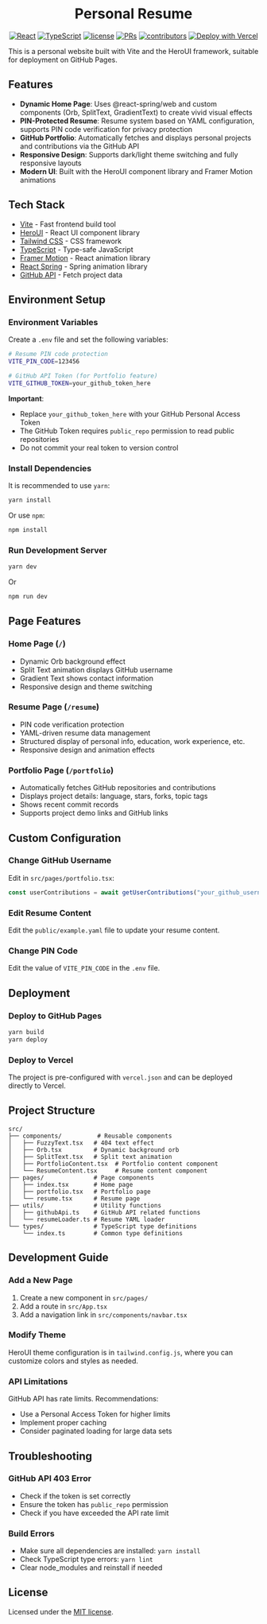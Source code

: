 <center>

# Personal Resume

[![React](https://img.shields.io/badge/-React_19.1-61DAFB?logo=react&logoColor=white)](https://reactjs.org/)
[![TypeScript](https://img.shields.io/badge/-TypeScript_5.8-3178C6?logo=typescript&logoColor=white)](https://www.typescriptlang.org/)
[![license](https://img.shields.io/badge/License-MIT-green.svg?labelColor=gray)](https://github.com/Mai0313/resume/tree/master?tab=License-1-ov-file)
[![PRs](https://img.shields.io/badge/PRs-welcome-brightgreen.svg)](https://github.com/Mai0313/resume/pulls)
[![contributors](https://img.shields.io/github/contributors/Mai0313/resume.svg)](https://github.com/Mai0313/resume/graphs/contributors)
[![Deploy with Vercel](https://vercel.com/button)](https://vercel.com/new/clone?repository-url=https%3A%2F%2Fgithub.com%2FMai0313%2Fresume&env=VITE_WEBSITE_TITLE,VITE_GITHUB_TOKEN,VITE_RESUME_FILE,VITE_PIN_CODE,VITE_ROOT_PATH&project-name=resume-web&repository-name=resume-web&skippable-integrations=1)

</center>

This is a personal website built with Vite and the HeroUI framework, suitable for deployment on GitHub Pages.

## Features

- **Dynamic Home Page**: Uses @react-spring/web and custom components (Orb, SplitText, GradientText) to create vivid visual effects
- **PIN-Protected Resume**: Resume system based on YAML configuration, supports PIN code verification for privacy protection
- **GitHub Portfolio**: Automatically fetches and displays personal projects and contributions via the GitHub API
- **Responsive Design**: Supports dark/light theme switching and fully responsive layouts
- **Modern UI**: Built with the HeroUI component library and Framer Motion animations

## Tech Stack

- [Vite](https://vitejs.dev/guide/) - Fast frontend build tool
- [HeroUI](https://heroui.com) - React UI component library
- [Tailwind CSS](https://tailwindcss.com) - CSS framework
- [TypeScript](https://www.typescriptlang.org) - Type-safe JavaScript
- [Framer Motion](https://www.framer.com/motion) - React animation library
- [React Spring](https://react-spring.dev/) - Spring animation library
- [GitHub API](https://docs.github.com/en/rest) - Fetch project data

## Environment Setup

### Environment Variables

Create a `.env` file and set the following variables:

```bash
# Resume PIN code protection
VITE_PIN_CODE=123456

# GitHub API Token (for Portfolio feature)
VITE_GITHUB_TOKEN=your_github_token_here
```

**Important**:

- Replace `your_github_token_here` with your GitHub Personal Access Token
- The GitHub Token requires `public_repo` permission to read public repositories
- Do not commit your real token to version control

### Install Dependencies

It is recommended to use `yarn`:

```bash
yarn install
```

Or use `npm`:

```bash
npm install
```

### Run Development Server

```bash
yarn dev
```

Or

```bash
npm run dev
```

## Page Features

### Home Page (`/`)

- Dynamic Orb background effect
- Split Text animation displays GitHub username
- Gradient Text shows contact information
- Responsive design and theme switching

### Resume Page (`/resume`)

- PIN code verification protection
- YAML-driven resume data management
- Structured display of personal info, education, work experience, etc.
- Responsive design and animation effects

### Portfolio Page (`/portfolio`)

- Automatically fetches GitHub repositories and contributions
- Displays project details: language, stars, forks, topic tags
- Shows recent commit records
- Supports project demo links and GitHub links

## Custom Configuration

### Change GitHub Username

Edit in `src/pages/portfolio.tsx`:

```typescript
const userContributions = await getUserContributions("your_github_username");
```

### Edit Resume Content

Edit the `public/example.yaml` file to update your resume content.

### Change PIN Code

Edit the value of `VITE_PIN_CODE` in the `.env` file.

## Deployment

### Deploy to GitHub Pages

```bash
yarn build
yarn deploy
```

### Deploy to Vercel

The project is pre-configured with `vercel.json` and can be deployed directly to Vercel.

## Project Structure

```
src/
├── components/          # Reusable components
│   ├── FuzzyText.tsx   # 404 text effect
│   ├── Orb.tsx         # Dynamic background orb
│   ├── SplitText.tsx   # Split text animation
│   ├── PortfolioContent.tsx  # Portfolio content component
│   └── ResumeContent.tsx     # Resume content component
├── pages/              # Page components
│   ├── index.tsx       # Home page
│   ├── portfolio.tsx   # Portfolio page
│   └── resume.tsx      # Resume page
├── utils/              # Utility functions
│   ├── githubApi.ts    # GitHub API related functions
│   └── resumeLoader.ts # Resume YAML loader
└── types/              # TypeScript type definitions
    └── index.ts        # Common type definitions
```

## Development Guide

### Add a New Page

1. Create a new component in `src/pages/`
2. Add a route in `src/App.tsx`
3. Add a navigation link in `src/components/navbar.tsx`

### Modify Theme

HeroUI theme configuration is in `tailwind.config.js`, where you can customize colors and styles as needed.

### API Limitations

GitHub API has rate limits. Recommendations:

- Use a Personal Access Token for higher limits
- Implement proper caching
- Consider paginated loading for large data sets

## Troubleshooting

### GitHub API 403 Error

- Check if the token is set correctly
- Ensure the token has `public_repo` permission
- Check if you have exceeded the API rate limit

### Build Errors

- Make sure all dependencies are installed: `yarn install`
- Check TypeScript type errors: `yarn lint`
- Clear node_modules and reinstall if needed

## License

Licensed under the [MIT license](https://github.com/frontio-ai/Mai/blob/main/LICENSE).
